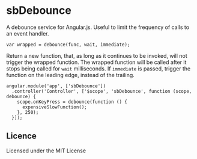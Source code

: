 sbDebounce
==========

A debounce service for Angular.js. Useful to limit the frequency of calls to an event handler.

    var wrapped = debounce(func, wait, immediate);

Return a new function, that, as long as it continues to be invoked, will not trigger the wrapped function. The wrapped function will be called after it stops being called for `wait` milliseconds. If `immediate` is passed, trigger the function on the leading edge, instead of the trailing.

    angular.module('app', ['sbDebounce'])
      .controller('Controller', ['$scope', 'sbDebounce', function (scope, debounce) {
        scope.onKeyPress = debounce(function () {
          expensiveSlowFunction();
        }, 250);
      }]);

Licence
-------

Licensed under the MIT License
